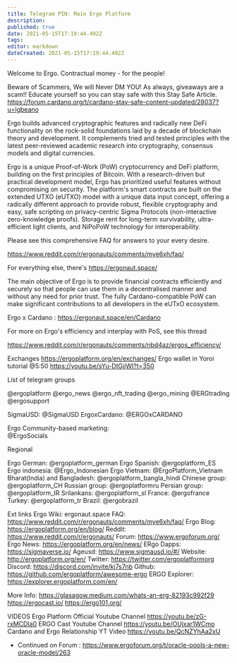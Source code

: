 ```yaml
---
title: Telegram PIN: Main Ergo Platform
description: 
published: true
date: 2021-05-15T17:19:44.492Z
tags: 
editor: markdown
dateCreated: 2021-05-15T17:19:44.492Z
---
```


Welcome to Ergo. Contractual money - for the people! 

Beware of Scammers, We will Never DM YOU! As always, giveaways are a scam!!
Educate yourself so you can stay safe with this Stay Safe Article.
https://forum.cardano.org/t/cardano-stay-safe-content-updated/28037?u=lgbeano


Ergo builds advanced cryptographic features and radically new DeFi functionality on the rock-solid foundations laid by a decade of blockchain theory and development. It complements tried and tested principles with the latest peer-reviewed academic research into cryptography, consensus models and digital currencies.

Ergo is a unique Proof-of-Work (PoW) cryptocurrency and DeFi platform, building on the first principles of Bitcoin. With a research-driven but practical development model, Ergo has prioritized useful features without compromising on security. The platform's smart contracts are built on the extended UTXO (eUTXO) model with a unique data input concept, offering a radically different approach to provide robust, flexible cryptography and easy, safe scripting on privacy-centric Sigma Protocols (non-interactive zero-knowledge proofs). Storage rent for long-term survivability, ultra-efficient light clients, and NiPoPoW technology for interoperability.

Please see this comprehensive FAQ for answers to your every desire. 

https://www.reddit.com/r/ergonauts/comments/mye6xh/faq/

For everything else, there's https://ergonaut.space/

The main objective of Ergo is to provide financial contracts efficiently and securely so that people can use them in a decentralised manner and without any need for prior trust. The fully Cardano-compatible PoW can make significant contributions to all developers in the eUTxO ecosystem. 

Ergo x Cardano : https://ergonaut.space/en/Cardano

For more on Ergo's efficiency and interplay with PoS, see this thread

https://www.reddit.com/r/ergonauts/comments/nbd4az/ergos_efficiency/


Exchanges
https://ergoplatform.org/en/exchanges/
Ergo wallet in Yoroi tutorial @5:50
https://youtu.be/sYu-DtGjjWI?t=350


List of telegram groups 

@ergoplatform
@ergo_news
@ergo_nft_trading
@ergo_mining
@ERGtrading
@ergosupport

SigmaUSD: @SigmaUSD
ErgoxCardano: @ERGOxCARDANO

Ergo Community-based marketing:  
@ErgoSocials

Regional

Ergo German: @ergoplatform_german
Ergo Spanish: @ergoplatform_ES
Ergo indonesia: @Ergo_Indonesian
Ergo Vietnam: @ErgoPlatform_Vietnam
Bharat(India) and Bangladesh: @ergoplatform_bangla_hindi
Chinese group: @ergoplatform_CH
Russian group: @ergoplatformru
Persian group: @ergoplatform_IR
Srilankans: @ergoplatform_sl
France: @ergofrance
Turkey: @ergoplatform_tr
Brazil: @ergobrazil

Ext links
Ergo Wiki: ergonaut.space
FAQ: https://www.reddit.com/r/ergonauts/comments/mye6xh/faq/
Ergo Blog: https://ergoplatform.org/en/blog/
Reddit: https://www.reddit.com/r/ergonauts/
Forum: https://www.ergoforum.org/ 
Ergo News: https://ergoplatform.org/en/news/
ERgo Dapps: https://sigmaverse.io/ 
Ageusd: https://www.sigmausd.io/#/
Website: http://ergoplatform.org/en/
Twitter: https://twitter.com/ergoplatformorg
Discord: https://discord.com/invite/kj7s7nb
Github: https://github.com/ergoplatform/awesome-ergo
ERGO Explorer: https://explorer.ergoplatform.com/en/

More Info:
https://glasagow.medium.com/whats-an-erg-82193c992f29
https://ergocast.io/
https://ergo101.org/

VIDEOS
Ergo Platform Official Youtube Channel
https://youtu.be/zG-rxMCDIa0
ERGO Cast Youtube Channel
https://youtu.be/OUjxar1WCmo
Cardano and Ergo Relationship YT Video
https://youtu.be/QcNZYhAa2xU
- Continued on Forum : https://www.ergoforum.org/t/oracle-pools-a-new-oracle-model/263
